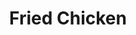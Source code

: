 ---
layout: ../../layouts/RecipeLayout.astro
title: Fried Chicken
image: /recipes/images/friedchicken.webp
difficulty: 3/5
prepTime: 30 minutes (4 hr+ marinade)
cookTime: 45 minutes
servings: 6
specialty: true
ingredients:
- "**SPICE MIX**"
- Paprika (2 tbsp)
- Black Pepper (2 tbsp)
- Garlic Powder (2 tsp)
- Oregano (2 tsp, dried)
- Cayenne (1/2 tsp)<br/><br/>

- "**BUTTERMILK BRINE**"
- Buttermilk (1 cup)
- Egg (1)
- Salt<br/><br/>

- "**CHICKEN**"
- Chicken Breasts/Thighs/Drumsticks/Wings (2-3 lbs)
- Flour (1 1/2 cups)
- Cornstarch (1/2 cup)
- Baking Powder (1 tsp)
- Vegetable Oil/Shortening (3-4 cups)

steps:
- Mix paprika, black pepper, garlic powder, oregano, and cayenne in a small bowl.
- Whisk buttermilk, egg, 1 tbsp salt, 2 tbsp spice mixture in a large bowl. Add the chicken and coat evenly. Transfer to a ziploc bag and marinate in the fridge from 4 hours to overnight.
- Whisk flour, corn starch, baking powder, 2 tsp salt, remaining spice mixture in a bowl. Add 3 tbsp of the marinate to the flour and mix together. Coat all chicken pieces.
- Heat oil in a dutch oven/cast iron to 375 F. Fry chicken pieces keeping the oil temperature between 325 F and 350 F.
- Transfer to a wire rack, and season lightly with kosher salt. Serve immediately.
---